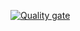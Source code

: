 [![Quality gate](https://sonarcloud.io/api/project_badges/quality_gate?project=SuperTutorK_SuperTutor.Admin)](https://sonarcloud.io/summary/new_code?id=SuperTutorK_SuperTutor.Admin)